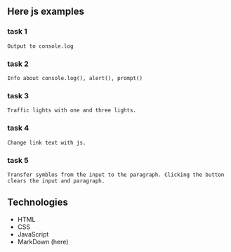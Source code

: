 ## Here js examples

### task 1
    Output to console.log

### task 2
    Info about console.log(), alert(), prompt()

### task 3
    Traffic lights with one and three lights.

### task 4
    Change link text with js.

### task 5
    Transfer symblos from the input to the paragraph. Clicking the button clears the input and paragraph.


## Technologies
- HTML
- CSS
- JavaScript
- MarkDown (here)